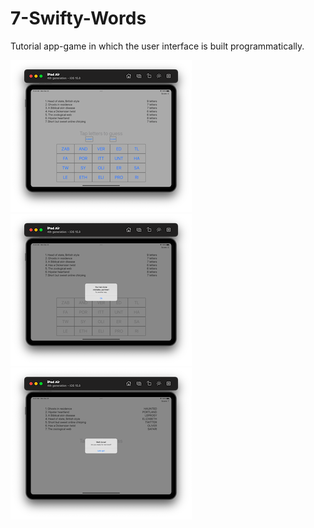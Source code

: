 # 7-Swifty-Words

Tutorial app-game in which the user interface is built programmatically.

![Screenshot001](https://github.com/ClearCut3000/7-Swifty-Words/blob/main/Screenshots/scr001.png?raw=true)
![Screenshot002](https://github.com/ClearCut3000/7-Swifty-Words/blob/main/Screenshots/scr002.png?raw=true)
![Screenshot003](https://github.com/ClearCut3000/7-Swifty-Words/blob/main/Screenshots/scr003.png?raw=true)
